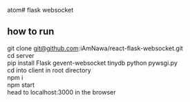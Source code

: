 atom# flask websocket
## how to run
git clone git@github.com:iAmNawa/react-flask-websocket.git  
cd server   
pip install Flask gevent-websocket tinydb
python pywsgi.py   
cd into client in root directory    
npm i   
npm start     
head to localhost:3000 in the browser
